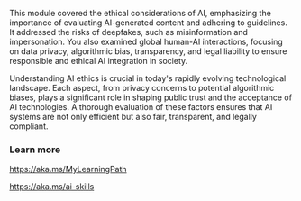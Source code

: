 This module covered the ethical considerations of AI, emphasizing the importance of evaluating AI-generated content and adhering to guidelines. It addressed the risks of deepfakes, such as misinformation and impersonation. You also examined global human-AI interactions, focusing on data privacy, algorithmic bias, transparency, and legal liability to ensure responsible and ethical AI integration in society.

Understanding AI ethics is crucial in today's rapidly evolving technological landscape. Each aspect, from privacy concerns to potential algorithmic biases, plays a significant role in shaping public trust and the acceptance of AI technologies. A thorough evaluation of these factors ensures that AI systems are not only efficient but also fair, transparent, and legally compliant. 

### Learn more

<https://aka.ms/MyLearningPath>

<https://aka.ms/ai-skills>
